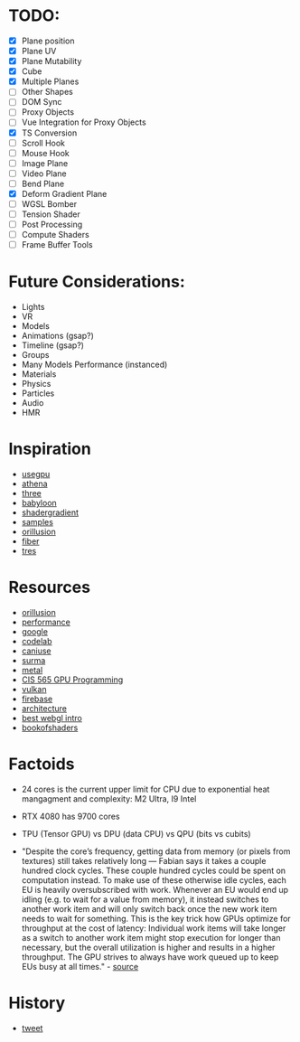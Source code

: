 # TODO:

-   [x] Plane position
-   [x] Plane UV
-   [x] Plane Mutability
-   [x] Cube
-   [x] Multiple Planes
-   [ ] Other Shapes
-   [ ] DOM Sync
-   [ ] Proxy Objects
-   [ ] Vue Integration for Proxy Objects
-   [x] TS Conversion
-   [ ] Scroll Hook
-   [ ] Mouse Hook
-   [ ] Image Plane
-   [ ] Video Plane
-   [ ] Bend Plane
-   [x] Deform Gradient Plane
-   [ ] WGSL Bomber
-   [ ] Tension Shader
-   [ ] Post Processing
-   [ ] Compute Shaders
-   [ ] Frame Buffer Tools

# Future Considerations:

-   Lights
-   VR
-   Models
-   Animations (gsap?)
-   Timeline (gsap?)
-   Groups
-   Many Models Performance (instanced)
-   Materials
-   Physics
-   Particles
-   Audio
-   HMR

# Inspiration

-   [usegpu](usegpu.live/)
-   [athena](athena.js.org)
-   [three](threejs.org/docs/)
-   [babyloon](https://github.com/BabylonJS/Babylon.js/blob/master/packages/dev/core/src/Meshes/Builders/planeBuilder.ts)
-   [shadergradient](https://www.shadergradient.co/)
-   [samples](https://webgpu.github.io/webgpu-samples/?sample=rotatingCube#main.ts)
-   [orillusion](https://orillusion.github.io/orillusion-webgpu-samples/#cubesRenderBundle)
-   [fiber](https://docs.pmnd.rs/react-three-fiber/getting-started/introduction)
-   [tres](https://tresjs.org/)

# Resources

-   [orillusion](https://www.youtube.com/watch?v=9O2of-IjJos&list=PLVHfUzm5DIVCZxjmaZsBXEXoohzSqeCnV&index=10)
-   [performance](https://webgpufundamentals.org/webgpu/lessons/webgpu-timing.html)
-   [google](https://thewebshowcase.withgoogle.com/render-heavy-graphics-in-the-browser)
-   [codelab](https://codelabs.developers.google.com/your-first-webgpu-app#0)
-   [caniuse](https://caniuse.com/webgpu)
-   [surma](https://surma.dev/things/webgpu/)
-   [metal](https://devlog.hexops.com/2021/mach-engine-the-future-of-graphics-with-zig/)
-   [CIS 565 GPU Programming](https://www.youtube.com/watch?v=41pC1MLMVdA)
-   [vulkan](https://docs.google.com/presentation/d/1AUfD0xq5GG3SwIoG8JricAzhpHnmTt90MMl-TodWXxU/edit#slide=id.g1617b7e08ed_0_2)
-   [firebase](https://www.youtube.com/watch?v=r5NQecwZs1A)
-   [architecture](https://www.intel.com/content/www/us/en/docs/oneapi/optimization-guide-gpu/2023-0/sycl-thread-mapping-and-gpu-occupancy.html)
-   [best webgl intro](https://www.youtube.com/watch?v=f4s1h2YETNY&t=20s)
-   [bookofshaders](https://thebookofshaders.com/)

# Factoids
- 24 cores is the current upper limit for CPU due to exponential heat mangagment and complexity: M2 Ultra, I9 Intel
- RTX 4080 has 9700 cores
- TPU (Tensor GPU) vs DPU (data CPU) vs QPU (bits vs cubits)

- "Despite the core’s frequency, getting data from memory (or pixels from textures) still takes relatively long — Fabian says it takes a couple hundred clock cycles. These couple hundred cycles could be spent on computation instead. To make use of these otherwise idle cycles, each EU is heavily oversubscribed with work. Whenever an EU would end up idling (e.g. to wait for a value from memory), it instead switches to another work item and will only switch back once the new work item needs to wait for something. This is the key trick how GPUs optimize for throughput at the cost of latency: Individual work items will take longer as a switch to another work item might stop execution for longer than necessary, but the overall utilization is higher and results in a higher throughput. The GPU strives to always have work queued up to keep EUs busy at all times." - [source](https://surma.dev/things/webgpu/)

# History
- [tweet](https://x.com/MorkSamuel/status/1777250185791312119)
